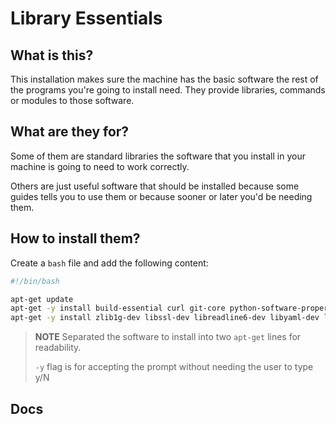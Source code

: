 # Library Essentials

## What is this?

This installation makes sure the machine has the basic software the rest of the programs you're going to install need. They provide libraries, commands or modules to those software.

## What are they for?

Some of them are standard libraries the software that you install in your machine is going to need to work correctly.

Others are just useful software that should be installed because some guides tells you to use them or because sooner or later you'd be needing them.

## How to install them?

Create a `bash` file and add the following content:

```bash
#!/bin/bash

apt-get update
apt-get -y install build-essential curl git-core python-software-properties htop vim libfontconfig1 libgmp-dev
apt-get -y install zlib1g-dev libssl-dev libreadline6-dev libyaml-dev libncurses5-dev libxml2-dev libxslt-dev libsqlite3-dev
```
> **NOTE**
> Separated the software to install into two `apt-get` lines for readability.
>
> `-y` flag is for accepting the prompt without needing the user to type y/N

## Docs